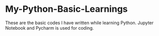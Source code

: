 # My-Python-Basic-Learnings
These are the basic codes I have written while learning Python. Jupyter Notebook and Pycharm is used for coding.
